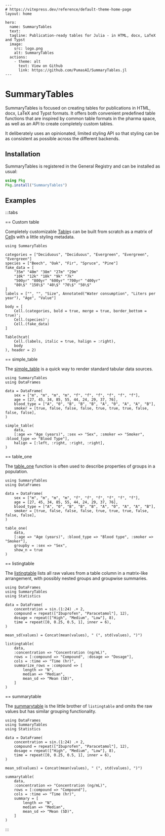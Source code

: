 ````@raw html
---
# https://vitepress.dev/reference/default-theme-home-page
layout: home

hero:
  name: SummaryTables
  text:
  tagline: Publication-ready tables for Julia - in HTML, docx, LaTeX and Typst
  image:
    src: logo.png
    alt: SummaryTables
  actions:
    - theme: alt
      text: View on Github
      link: https://github.com/PumasAI/SummaryTables.jl
---
````

# SummaryTables

SummaryTables is focused on creating tables for publications in HTML, docx, LaTeX and Typst formats.
It offers both convenient predefined table functions that are inspired by common table formats in the pharma space, as well as an API to create completely custom tables.

It deliberately uses an opinionated, limited styling API so that styling can be as consistent as possible across the different backends.

## Installation

SummaryTables is registered in the General Registry and can be installed as usual:

```julia
using Pkg
Pkg.install("SummaryTables")
```

## Examples

:::tabs

== Custom table

Completely customizable [Table](@ref)s can be built from scratch as a matrix of [Cell](@ref)s with a little styling metadata.

```@example
using SummaryTables

categories = ["Deciduous", "Deciduous", "Evergreen", "Evergreen", "Evergreen"]
species = ["Beech", "Oak", "Fir", "Spruce", "Pine"]
fake_data = [
    "35m" "40m" "38m" "27m" "29m"
    "10k" "12k" "18k" "9k" "7k"
    "500yr" "800yr" "600yr" "700yr" "400yr"
    "80\$" "150\$" "40\$" "70\$" "50\$"
]
labels = ["", "", "Size", Annotated("Water consumption", "Liters per year"), "Age", "Value"]

body = [
    Cell.(categories, bold = true, merge = true, border_bottom = true)';
    Cell.(species)';
    Cell.(fake_data)
]

Table(hcat(
    Cell.(labels, italic = true, halign = :right),
    body
), header = 2)
```

== simple_table

The [simple_table](@ref) is a quick way to render standard tabular data sources.

```@example
using SummaryTables
using DataFrames

data = DataFrame(
    sex = ["m", "m", "m", "m", "f", "f", "f", "f", "f", "f"],
    age = [27, 45, 34, 85, 55, 44, 24, 29, 37, 76],
    blood_type = ["A", "0", "B", "B", "B", "A", "0", "A", "A", "B"],
    smoker = [true, false, false, false, true, true, true, false, false, false],
)

simple_table(
    data,
    [:age => "Age (years)", :sex => "Sex", :smoker => "Smoker", :blood_type => "Blood Type"],
    halign = [:left, :right, :right, :right],
)
```

== table_one

The [table_one](@ref) function is often used to describe properties of groups in a population.

```@example
using SummaryTables
using DataFrames

data = DataFrame(
    sex = ["m", "m", "m", "m", "f", "f", "f", "f", "f", "f"],
    age = [27, 45, 34, 85, 55, 44, 24, 29, 37, 76],
    blood_type = ["A", "0", "B", "B", "B", "A", "0", "A", "A", "B"],
    smoker = [true, false, false, false, true, true, true, false, false, false],
)

table_one(
    data,
    [:age => "Age (years)", :blood_type => "Blood type", :smoker => "Smoker"],
    groupby = :sex => "Sex",
    show_n = true
)
```

== listingtable

The [listingtable](@ref) lists all raw values from a table column in a matrix-like arrangement, with possibly nested groups and groupwise summaries.

```@example
using DataFrames
using SummaryTables
using Statistics

data = DataFrame(
    concentration = sin.(1:24) .+ 2,
    compound = repeat(["Ibuprofen", "Paracetamol"], 12),
    dosage = repeat(["High", "Medium", "Low"], 8),
    time = repeat([0, 0.25, 0.5, 1], inner = 6),
)

mean_sd(values) = Concat(mean(values), " (", std(values), ")")

listingtable(
    data,
    :concentration => "Concentration (ng/mL)",
    rows = [:compound => "Compound", :dosage => "Dosage"],
    cols = :time => "Time (hr)",
    summarize_rows = :compound => [
        length => "N",
        median => "Median",
        mean_sd => "Mean (SD)",
    ]
)
```

== summarytable

The [summarytable](@ref) is the little brother of `listingtable` and omits the raw values but has similar grouping functionality.

```@example
using DataFrames
using SummaryTables
using Statistics

data = DataFrame(
    concentration = sin.(1:24) .+ 2,
    compound = repeat(["Ibuprofen", "Paracetamol"], 12),
    dosage = repeat(["High", "Medium", "Low"], 8),
    time = repeat([0, 0.25, 0.5, 1], inner = 6),
)

mean_sd(values) = Concat(mean(values), " (", std(values), ")")

summarytable(
    data,
    :concentration => "Concentration (ng/mL)",
    rows = [:compound => "Compound"],
    cols = :time => "Time (hr)",
    summary = [
        length => "N",
        median => "Median",
        mean_sd => "Mean (SD)",
    ]
)
```

:::
